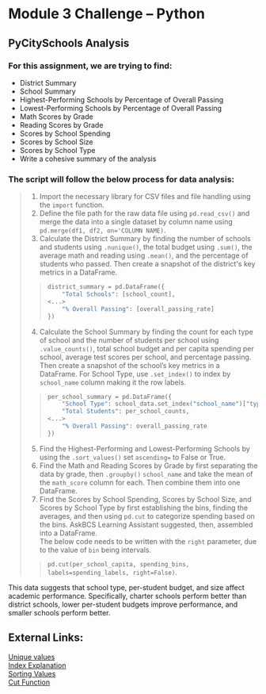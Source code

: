 # Module 3 Challenge – Python  
## PyCitySchools Analysis  
### For this assignment, we are trying to find:  
- District Summary  
- School Summary  
- Highest-Performing Schools by Percentage of Overall Passing  
- Lowest-Performing Schools by Percentage of Overall Passing  
- Math Scores by Grade  
- Reading Scores by Grade  
- Scores by School Spending  
- Scores by School Size  
- Scores by School Type  
- Write a cohesive summary of the analysis  

### The script will follow the below process for data analysis:  
> 1. Import the necessary library for CSV files and file handling using the `import` 
function.  
> 2. Define the file path for the raw data file using `pd.read_csv()` and merge the data 
into a single dataset by column name using `pd.merge(df1, df2, on='COLUMN NAME)`.  
> 3. Calculate the District Summary by finding the number of schools and students using
`.nunique()`, the total budget using `.sum()`, the average math and reading using 
`.mean()`, and the percentage of students who passed. Then create a snapshot of the 
district's key metrics in a DataFrame.  
> 
>> ```py
>> district_summary = pd.DataFrame({
>>     "Total Schools": [school_count],
>> <...>
>>     "% Overall Passing": [overall_passing_rate]
>> })  
>> ```  
>  
> 4. Calculate the School Summary by finding the count for each type of school and the 
number of students per school using `.value_counts()`, total school budget and per 
capita spending per school, average test scores per school, and percentage passing. 
Then create a snapshot of the school’s key metrics in a DataFrame. For School Type, use 
`.set_index()` to index by `school_name` column making it the row labels.  
>  
>> ``` py
>> per_school_summary = pd.DataFrame({
>>     "School Type": school_data.set_index("school_name")["type"],
>>     "Total Students": per_school_counts,
>> <...>
>>     "% Overall Passing": overall_passing_rate
>> })
>> ```
>  
> 5. Find the Highest-Performing and Lowest-Performing Schools by using the 
`.sort_values()` set `ascending=` to False or True.  
> 6. Find the Math and Reading Scores by Grade by first separating the data by grade, 
then `.groupby()` `school_name` and take the mean of the `math_score` column for 
each. Then combine them into one DataFrame.  
> 7. Find the Scores by School Spending, Scores by School Size, and Scores by School 
Type by first establishing the bins, finding the averages, and then using `pd.cut` to 
categorize spending based on the bins. AskBCS Learning Assistant suggested, then, assembled into a DataFrame.  
The below code needs to be written with the `right` parameter, due to the value of `bin` being intervals.
>  
>> `pd.cut(per_school_capita, spending_bins, labels=spending_labels, right=False)`. 
>  

This data suggests that school type, per-student budget, and size affect academic 
performance. Specifically, charter schools perform better than district schools, lower per-student 
budgets improve performance, and smaller schools perform better.  

## External Links:
[Unique values](https://sparkbyexamples.com/python/pandas-count-unique-values-in-column/)  
[Index Explanation](https://sparkbyexamples.com/python/pandas-index-explained-with-examples/)  
[Sorting Values](https://sparkbyexamples.com/pandas/pandas-dataframe-sort_values/)  
[Cut Function](https://pandas.pydata.org/docs/reference/api/pandas.cut.html)
